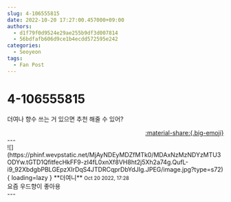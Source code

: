 ```yaml
---
slug: 4-106555815
date: 2022-10-20 17:27:00.457000+09:00
authors:
  - d1f79f0d9524e29ae255b9df3d007814
  - 56bdfafb606d9ce1b4ecdd572595e242
categories:
  - Seoyeon
tags:
  - Fan Post
---
```


# 4-106555815

<div class="post-container" markdown="1">
<div class="content-container md-sidebar__scrollwrap" markdown="1">

더여나 향수 쓰는 거 있으면 추천 해줄 수 있어?

</div>
</div>

<div style="text-align: right;" markdown="1">
<a href="https://weverse.io/fromis9/fanpost/4-106555815" style="text-align: right;">:material-share:{.big-emoji}</a>
</div>
---

<div class="comments-container md-sidebar__scrollwrap" markdown="1">
<div class="comment" markdown="1">
<div class='id-container' markdown="1">
![](https://phinf.wevpstatic.net/MjAyNDEyMDZfMTk0/MDAxNzMzNDYzMTU3ODYw.tGTD1QfitfecHkFF9-zI4fL0xnXf8VH8ht2j5Xh2a74g.QufL-i9_92XbdgbPBLGEpzXIrDqS4JTDRCqprDbYdJIg.JPEG/image.jpg?type=s72){ loading=lazy }
**<span class="artist">더여니</span>** <small>Oct 20 2022, 17:28</small><br>
</div>
<div class='comment-body' markdown="1">
요즘 우드향이 좋아용
</div>
</div>
</div>
---
